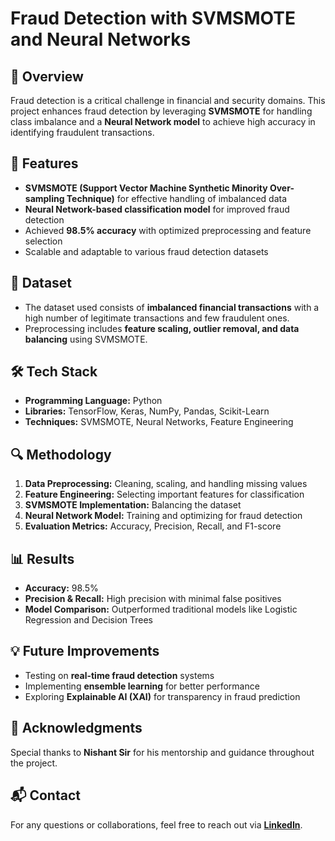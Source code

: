 # Fraud Detection with SVMSMOTE and Neural Networks

## 📌 Overview  
Fraud detection is a critical challenge in financial and security domains. This project enhances fraud detection by leveraging **SVMSMOTE** for handling class imbalance and a **Neural Network model** to achieve high accuracy in identifying fraudulent transactions.

## 🚀 Features  
- **SVMSMOTE (Support Vector Machine Synthetic Minority Over-sampling Technique)** for effective handling of imbalanced data  
- **Neural Network-based classification model** for improved fraud detection  
- Achieved **98.5% accuracy** with optimized preprocessing and feature selection  
- Scalable and adaptable to various fraud detection datasets  

## 📂 Dataset  
- The dataset used consists of **imbalanced financial transactions** with a high number of legitimate transactions and few fraudulent ones.  
- Preprocessing includes **feature scaling, outlier removal, and data balancing** using SVMSMOTE.  

## 🛠 Tech Stack  
- **Programming Language:** Python  
- **Libraries:** TensorFlow, Keras, NumPy, Pandas, Scikit-Learn  
- **Techniques:** SVMSMOTE, Neural Networks, Feature Engineering  

## 🔍 Methodology  
1. **Data Preprocessing:** Cleaning, scaling, and handling missing values  
2. **Feature Engineering:** Selecting important features for classification  
3. **SVMSMOTE Implementation:** Balancing the dataset  
4. **Neural Network Model:** Training and optimizing for fraud detection  
5. **Evaluation Metrics:** Accuracy, Precision, Recall, and F1-score  

## 📊 Results  
- **Accuracy:** 98.5%  
- **Precision & Recall:** High precision with minimal false positives  
- **Model Comparison:** Outperformed traditional models like Logistic Regression and Decision Trees  

## 💡 Future Improvements  
- Testing on **real-time fraud detection** systems  
- Implementing **ensemble learning** for better performance  
- Exploring **Explainable AI (XAI)** for transparency in fraud prediction  

## 🤝 Acknowledgments  
Special thanks to **Nishant Sir** for his mentorship and guidance throughout the project.  

## 📬 Contact  
For any questions or collaborations, feel free to reach out via **[LinkedIn](https://www.linkedin.com/in/nikhilsukthe/)**.  
